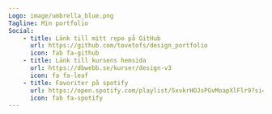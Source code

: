 ```yaml
---
Logo: image/umbrella_blue.png
Tagline: Min portfolio
Social:
    - title: Länk till mitt repo på GitHub
      url: https://github.com/tovetofs/design_portfolio
      icon: fab fa-github
    - title: Länk till kursens hemsida
      url: https://dbwebb.se/kurser/design-v3
      icon: fa fa-leaf
    - title: Favoriter på spotify
      url: https://open.spotify.com/playlist/5xvkrHOJsPGvMoapXlFlr9?si=OK5Mzfn2RbuWeJWSRii00w
      icon: fab fa-spotify
---
```

